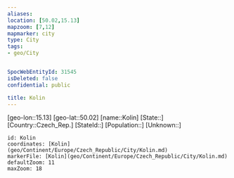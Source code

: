 ```yaml
---
aliases: 
location: [50.02,15.13]
mapzoom: [7,12] 
mapmarker: city 
type: City
tags:
- geo/City


SpocWebEntityId: 31545
isDeleted: false
confidential: public

title: Kolin
---
```

[geo-lon::15.13]
[geo-lat::50.02]
[name::Kolin]
[State::]
[Country::Czech_Rep.]
[StateId::]
[Population::]
[Unknown::]


```leaflet
id: Kolin
coordinates: [Kolin](geo/Continent/Europe/Czech_Republic/City/Kolin.md)
markerFile: [Kolin](geo/Continent/Europe/Czech_Republic/City/Kolin.md)
defaultZoom: 11 
maxZoom: 18
```


